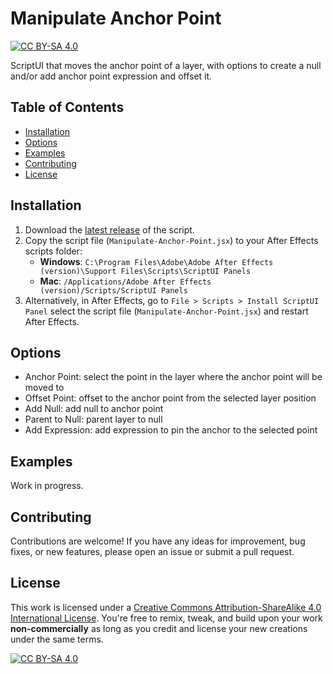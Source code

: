 # Manipulate Anchor Point
[![CC BY-SA 4.0][cc-by-sa-shield]][cc-by-sa]

ScriptUI that moves the anchor point of a layer, with options to create a null and/or add anchor point expression and offset it.

## Table of Contents

- [Installation](https://github.com/evefalcao/EF_Manipulate-Anchor-Point/blob/main/README.md#installation)
- [Options](https://github.com/evefalcao/EF_Manipulate-Anchor-Point/blob/main/README.md#options)
- [Examples](https://github.com/evefalcao/EF_Manipulate-Anchor-Point/blob/main/README.md#examples)
- [Contributing](https://github.com/evefalcao/EF_Manipulate-Anchor-Point/blob/main/README.md#contributing)
- [License](https://github.com/evefalcao/EF_Manipulate-Anchor-Point/blob/main/README.md#license)

## Installation
1. Download the [latest release](https://github.com/evefalcao/EF_Manipulate-Anchor-Point/archive/refs/heads/main.zip) of the script.
2. Copy the script file (`Manipulate-Anchor-Point.jsx`) to your After Effects scripts folder:
    - **Windows**: `C:\Program Files\Adobe\Adobe After Effects (version)\Support Files\Scripts\ScriptUI Panels`
    - **Mac**: `/Applications/Adobe After Effects (version)/Scripts/ScriptUI Panels`
3. Alternatively, in After Effects, go to `File > Scripts > Install ScriptUI Panel` select the script file (`Manipulate-Anchor-Point.jsx`) and restart After Effects.

## Options
- Anchor Point: select the point in the layer where the anchor point will be moved to
- Offset Point: offset to the anchor point from the selected layer position
- Add Null: add null to anchor point
- Parent to Null: parent layer to null
- Add Expression: add expression to pin the anchor to the selected point

## Examples
Work in progress.

## Contributing
Contributions are welcome! If you have any ideas for improvement, bug fixes, or new features, please open an issue or submit a pull request.

## License
This work is licensed under a
[Creative Commons Attribution-ShareAlike 4.0 International License][cc-by-sa].
You're free to remix, tweak, and build upon your work **non-commercially** as long as you credit and license your new creations under the same terms.

[![CC BY-SA 4.0][cc-by-sa-image]][cc-by-sa]

[cc-by-sa]: http://creativecommons.org/licenses/by-sa/4.0/
[cc-by-sa-image]: https://licensebuttons.net/l/by-sa/4.0/88x31.png
[cc-by-sa-shield]: https://img.shields.io/badge/License-CC%20BY--SA%204.0-lightgrey.svg

